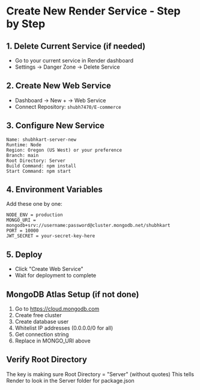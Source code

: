 # Create New Render Service - Step by Step

## 1. Delete Current Service (if needed)
- Go to your current service in Render dashboard
- Settings → Danger Zone → Delete Service

## 2. Create New Web Service
- Dashboard → New + → Web Service
- Connect Repository: `shubh7470/E-commerce`

## 3. Configure New Service
```
Name: shubhkart-server-new
Runtime: Node
Region: Oregon (US West) or your preference
Branch: main
Root Directory: Server
Build Command: npm install  
Start Command: npm start
```

## 4. Environment Variables
Add these one by one:
```
NODE_ENV = production
MONGO_URI = mongodb+srv://username:password@cluster.mongodb.net/shubhkart
PORT = 10000
JWT_SECRET = your-secret-key-here
```

## 5. Deploy
- Click "Create Web Service"
- Wait for deployment to complete

## MongoDB Atlas Setup (if not done)
1. Go to https://cloud.mongodb.com
2. Create free cluster
3. Create database user
4. Whitelist IP addresses (0.0.0.0/0 for all)
5. Get connection string
6. Replace in MONGO_URI above

## Verify Root Directory
The key is making sure Root Directory = "Server" (without quotes)
This tells Render to look in the Server folder for package.json